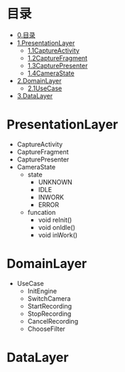 # 目录
* [0.目录](#目录)
* [1.PresentationLayer](#PresentationLayer) 
	* [1.1CaptureActivity](#CaptureActivity)
	* [1.2CaptureFragment](#CaptureFragment)
	* [1.3CapturePresenter](#CapturePresenter)
	* [1.4CameraState](#CameraState)
* [2.DomainLayer](#DomainLayer)
	* [2.1UseCase](#UseCase)
* [3.DataLayer](#DataLayer)


# PresentationLayer

* CaptureActivity
* CaptureFragment
* CapturePresenter
* CameraState
	* state
		- UNKNOWN
		- IDLE
		- INWORK
		- ERROR
	* funcation
		- void reInit()
		- void onIdle()
		- void inWork()
		
# DomainLayer
* UseCase
	* InitEngine
	* SwitchCamera
	* StartRecording
	* StopRecording
	* CancelRecording
	* ChooseFilter

# DataLayer
